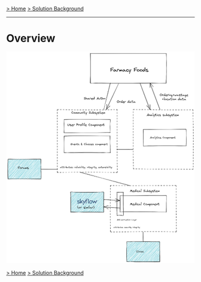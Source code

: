 [> Home](../README.md)    [> Solution Background](README.md)

---

# Overview

![components](../assets/diagrams/ComponentCommunicationAndComposition.png)



[> Home](../README.md)    [> Solution Background](README.md)